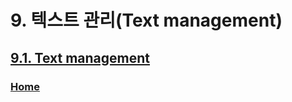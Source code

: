 # 9. 텍스트 관리(Text management)

## [9.1. Text management](./09-01-text-management.md)

### [Home](./00-home.md)
